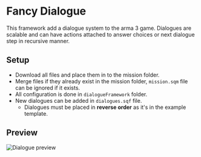 ﻿# Fancy Dialogue
This framework add a dialogue system to the arma 3 game. 
Dialogues are scalable and can have actions attached to answer choices or next dialogue step in recursive manner.
## Setup
* Download all files and place them in to the mission folder.
* Merge files if they already exist in the mission folder, `mission.sqm` file can be ignored if it exists.
* All configuration is done in `dialogueFramework` folder.
* New dialogues can be added in `dialogues.sqf` file.
    * Dialogues must be placed in **reverse order** as it's in the example template.
## Preview
![Dialogue preview](https://i.ibb.co/Gd6Zwmc/Capture.png)
